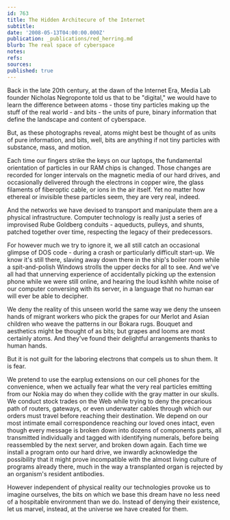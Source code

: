 ```yaml
---
id: 763
title: The Hidden Architecure of the Internet
subtitle: 
date: '2008-05-13T04:00:00.000Z'
publication: _publications/red_herring.md
blurb: The real space of cyberspace
notes: 
refs: 
sources: 
published: true
---
```

Back in the late 20th century, at the dawn of the Internet Era, Media Lab founder Nicholas Negroponte told us that to be "digital," we would have to learn the difference between atoms - those tiny particles making up the stuff of the real world - and bits - the units of pure, binary information that define the landscape and content of cyberspace.

But, as these photographs reveal, atoms might best be thought of as units of pure information, and bits, well, bits are anything if not tiny particles with substance, mass, and motion.

Each time our fingers strike the keys on our laptops, the fundamental orientation of particles in our RAM chips is changed. Those changes are recorded for longer intervals on the magnetic media of our hard drives, and occasionally delivered through the electrons in copper wire, the glass filaments of fiberoptic cable, or ions in the air itself. Yet no matter how ethereal or invisible these particles seem, they are very real, indeed.

And the networks we have devised to transport and manipulate them are a physical infrastructure. Computer technology is really just a series of improvised Rube Goldberg conduits - aqueducts, pulleys, and shunts, patched together over time, respecting the legacy of their predecessors.

For however much we try to ignore it, we all still catch an occasional glimpse of DOS code - during a crash or particularly difficult start-up. We know it's still there, slaving away down there in the ship's boiler room while a spit-and-polish Windows strolls the upper decks for all to see. And we've all had that unnerving experience of accidentally picking up the extension phone while we were still online, and hearing the loud kshhh white noise of our computer conversing with its server, in a language that no human ear will ever be able to decipher.

We deny the reality of this unseen world the same way we deny the unseen hands of migrant workers who pick the grapes for our Merlot and Asian children who weave the patterns in our Bokara rugs. Bouquet and aesthetics might be thought of as bits; but grapes and looms are most certainly atoms. And they've found their delightful arrangements thanks to human hands.

But it is not guilt for the laboring electrons that compels us to shun them. It is fear.

We pretend to use the earplug extensions on our cell phones for the convenience, when we actually fear what the very real particles emitting from our Nokia may do when they collide with the gray matter in our skulls. We conduct stock trades on the Web while trying to deny the precarious path of routers, gateways, or even underwater cables through which our orders must travel before reaching their destination. We depend on our most intimate email correspondence reaching our loved ones intact, even though every message is broken down into dozens of components parts, all transmitted individually and tagged with identifying numerals, before being reassembled by the next server, and broken down again. Each time we install a program onto our hard drive, we inwardly acknowledge the possibility that it might prove incompatible with the almost living culture of programs already there, much in the way a transplanted organ is rejected by an organism's resident antibodies.

However independent of physical reality our technologies provoke us to imagine ourselves, the bits on which we base this dream have no less need of a hospitable environment than we do. Instead of denying their existence, let us marvel, instead, at the universe we have created for them.
